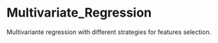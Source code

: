 # Multivariate_Regression

Multivariante regression with different strategies for features selection.  
